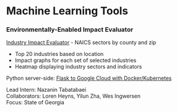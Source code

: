 # Machine Learning Tools  

### Environmentally-Enabled Impact Evaluator

[Industry Impact Evaluator](../../community/info/) - NAICS sectors by county&nbsp;and&nbsp;zip

- Top 20 industries based on location  
- Impact graphs for each set of selected industries  
- Heatmap displaying industry sectors and indicators  

Python server-side: [Flask to Google Cloud with Docker/Kubernetes](https://medium.com/honeybadger-ai/how-to-deploy-machine-learning-models-using-flask-docker-and-google-cloud-platform-gcp-6e7bf1b339d5)


Lead Intern: Nazanin Tabatabaei  
Collaborators: Loren Heyns, Yilun Zha, Wes Ingwersen   
Focus: State of Georgia  


